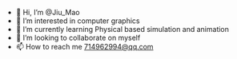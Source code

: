 - 👋 Hi, I’m @Jiu_Mao
- 👀 I’m interested in computer graphics
- 🌱 I’m currently learning Physical based simulation and animation
- 💞️ I’m looking to collaborate on myself
- 📫 How to reach me 714962994@qq.com

<!---
MahiroQwQ/MahiroQwQ is a ✨ special ✨ repository because its `README.md` (this file) appears on your GitHub profile.
You can click the Preview link to take a look at your changes.
--->
